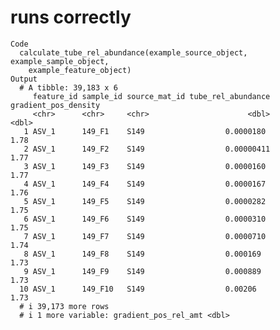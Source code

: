 # runs correctly

    Code
      calculate_tube_rel_abundance(example_source_object, example_sample_object,
        example_feature_object)
    Output
      # A tibble: 39,183 x 6
         feature_id sample_id source_mat_id tube_rel_abundance gradient_pos_density
         <chr>      <chr>     <chr>                      <dbl>                <dbl>
       1 ASV_1      149_F1    S149                  0.0000180                  1.78
       2 ASV_1      149_F2    S149                  0.00000411                 1.77
       3 ASV_1      149_F3    S149                  0.0000160                  1.77
       4 ASV_1      149_F4    S149                  0.0000167                  1.76
       5 ASV_1      149_F5    S149                  0.0000282                  1.75
       6 ASV_1      149_F6    S149                  0.0000310                  1.75
       7 ASV_1      149_F7    S149                  0.0000710                  1.74
       8 ASV_1      149_F8    S149                  0.000169                   1.73
       9 ASV_1      149_F9    S149                  0.000889                   1.73
      10 ASV_1      149_F10   S149                  0.00206                    1.73
      # i 39,173 more rows
      # i 1 more variable: gradient_pos_rel_amt <dbl>

